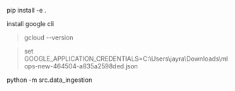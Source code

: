 pip  install -e . 


install google cli 

> gcloud --version

> set GOOGLE_APPLICATION_CREDENTIALS=C:\Users\jayra\Downloads\mlops-new-464504-a835a2598ded.json  


python -m src.data_ingestion

